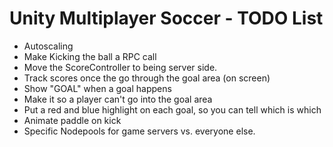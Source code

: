 # Unity Multiplayer Soccer - TODO List

- Autoscaling
- Make Kicking the ball a RPC call
- Move the ScoreController to being server side.
- Track scores once the go through the goal area (on screen)
- Show "GOAL" when a goal happens
- Make it so a player can't go into the goal area
- Put a red and blue highlight on each goal, so you can tell which is which
- Animate paddle on kick
- Specific Nodepools for game servers vs. everyone else.